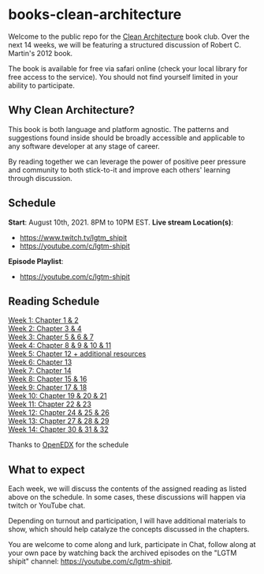 # books-clean-architecture

Welcome to the public repo for the [Clean Architecture](https://www.oreilly.com/library/view/clean-architecture-a/9780134494272/) book club. Over the next 14 weeks, we will be featuring a structured discussion of Robert C. Martin's 2012 book.

The book is available for free via safari online (check your local library for free access to the service). You should not find yourself limited in your ability to participate.

## Why Clean Architecture?

This book is both language and platform agnostic. The patterns and suggestions found inside should be broadly accessible and applicable to any software developer at any stage of career.

By reading together we can leverage the power of positive peer pressure and community to both stick-to-it and improve each others' learning through discussion.

## Schedule

**Start**: August 10th, 2021. 8PM to 10PM EST.
**Live stream Location(s)**: 

* https://www.twitch.tv/lgtm_shipit  
* https://youtube.com/c/lgtm-shipit  

**Episode Playlist**:

* https://youtube.com/c/lgtm-shipit  

## Reading Schedule

[Week 1: Chapter 1 & 2](discussions/week-01.md)  
[Week 2: Chapter 3 & 4](discussions/week-02.md)  
[Week 3: Chapter 5 & 6 & 7](discussions/week-03.md)  
[Week 4: Chapter 8 & 9 & 10 & 11](discussions/week-04.md)  
[Week 5: Chapter 12 + additional resources](discussions/week-05.md)  
[Week 6: Chapter 13](discussions/week-06.md)  
[Week 7: Chapter 14](discussions/week-07.md)  
[Week 8: Chapter 15 & 16](discussions/week-08.md)  
[Week 9: Chapter 17 & 18](discussions/week-09.md)  
[Week 10: Chapter 19 & 20 & 21](discussions/week-10.md)  
[Week 11: Chapter 22 & 23](discussions/week-11.md)  
[Week 12: Chapter 24 & 25 & 26](discussions/week-12.md)  
[Week 13: Chapter 27 & 28 & 29](discussions/week-13.md)  
[Week 14: Chapter 30 & 31 & 32](discussions/week-14.md)  

Thanks to [OpenEDX](https://openedx.atlassian.net/wiki/spaces/AC/pages/948896160/Clean+Architecture+Book+Club) for the schedule

## What to expect

Each week, we will discuss the contents of the assigned reading as listed above on the schedule. In some cases, these discussions will happen via twitch or YouTube chat.

Depending on turnout and participation, I will have additional materials to show, which should help catalyze the concepts discussed in the chapters.

You are welcome to come along and lurk, participate in Chat, follow along at your own pace by watching back the archived episodes on the "LGTM shipit" channel: https://youtube.com/c/lgtm-shipit.
